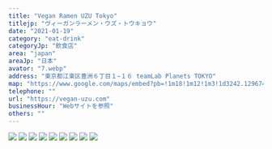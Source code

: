 ```yaml
---
title: "Vegan Ramen UZU Tokyo"
titlejp: "ヴィーガンラーメン・ウズ・トウキョウ"
date: "2021-01-19"
category: "eat-drink"
categoryJp: "飲食店"
area: "japan"
areaJp: "日本"
avator: "7.webp"
address: "東京都江東区豊洲６丁目１−１６ teamLab Planets TOKYO"
map: "https://www.google.com/maps/embed?pb=!1m18!1m12!1m3!1d3242.129674195027!2d139.7877072405616!3d35.649176631847745!2m3!1f0!2f0!3f0!3m2!1i1024!2i768!4f13.1!3m3!1m2!1s0x601889afe9ad8425%3A0x21cf127d8b880ba9!2sVegan%20Ramen%20UZU%20Tokyo!5e0!3m2!1sja!2sjp!4v1706264772643!5m2!1sja!2sjp"
telephone: ""
url: "https://vegan-uzu.com"
businessHour: "Webサイトを参照"
others: ""
---
```


![](../images/posts/22/1.webp)
![](../images/posts/22/2.webp)
![](../images/posts/22/3.webp)
![](../images/posts/22/4.webp)
![](../images/posts/22/5.webp)
![](../images/posts/22/6.webp)
![](../images/posts/22/7.webp)
![](../images/posts/22/8.webp)
![](../images/posts/22/9.webp)
